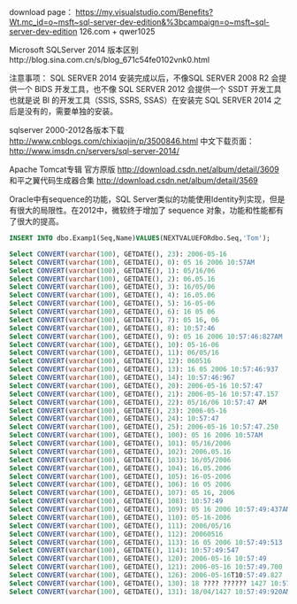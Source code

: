 download page： https://my.visualstudio.com/Benefits?Wt.mc_id=o~msft~sql-server-dev-edition&%3bcampaign=o~msft~sql-server-dev-edition
126.com + qwer1025

Microsoft SQLServer 2014 版本区别http://blog.sina.com.cn/s/blog_671c54fe0102vnk0.html

注意事项：
SQL SERVER 2014 安装完成以后，不像SQL SERVER 2008 R2 会提供一个 BIDS 开发工具，也不像 SQL SERVER 2012 会提供一个 SSDT 开发工具
也就是说 BI 的开发工具（SSIS, SSRS, SSAS）在安装完 SQL SERVER 2014 之后是没有的，需要单独的安装。

sqlserver 2000-2012各版本下载 http://www.cnblogs.com/chixiaojin/p/3500846.html
中文下载页面：http://www.imsdn.cn/servers/sql-server-2014/

Apache Tomcat专辑 官方原版 http://download.csdn.net/album/detail/3609
和平之翼代码生成器合集 http://download.csdn.net/album/detail/3569
 

Oracle中有sequence的功能，SQL Server类似的功能使用Identity列实现，但是有很大的局限性。在2012中，微软终于增加了 sequence 对象，功能和性能都有了很大的提高。

```sql
INSERT INTO dbo.Examp1(Seq,Name)VALUES(NEXTVALUEFORdbo.Seq,'Tom');
```

```sql
Select CONVERT(varchar(100), GETDATE(), 23): 2006-05-16 
Select CONVERT(varchar(100), GETDATE(), 0): 05 16 2006 10:57AM 
Select CONVERT(varchar(100), GETDATE(), 1): 05/16/06 
Select CONVERT(varchar(100), GETDATE(), 2): 06.05.16 
Select CONVERT(varchar(100), GETDATE(), 3): 16/05/06 
Select CONVERT(varchar(100), GETDATE(), 4): 16.05.06 
Select CONVERT(varchar(100), GETDATE(), 5): 16-05-06 
Select CONVERT(varchar(100), GETDATE(), 6): 16 05 06 
Select CONVERT(varchar(100), GETDATE(), 7): 05 16, 06 
Select CONVERT(varchar(100), GETDATE(), 8): 10:57:46 
Select CONVERT(varchar(100), GETDATE(), 9): 05 16 2006 10:57:46:827AM 
Select CONVERT(varchar(100), GETDATE(), 10): 05-16-06 
Select CONVERT(varchar(100), GETDATE(), 11): 06/05/16 
Select CONVERT(varchar(100), GETDATE(), 12): 060516 
Select CONVERT(varchar(100), GETDATE(), 13): 16 05 2006 10:57:46:937 
Select CONVERT(varchar(100), GETDATE(), 14): 10:57:46:967 
Select CONVERT(varchar(100), GETDATE(), 20): 2006-05-16 10:57:47 
Select CONVERT(varchar(100), GETDATE(), 21): 2006-05-16 10:57:47.157 
Select CONVERT(varchar(100), GETDATE(), 22): 05/16/06 10:57:47 AM 
Select CONVERT(varchar(100), GETDATE(), 23): 2006-05-16 
Select CONVERT(varchar(100), GETDATE(), 24): 10:57:47 
Select CONVERT(varchar(100), GETDATE(), 25): 2006-05-16 10:57:47.250 
Select CONVERT(varchar(100), GETDATE(), 100): 05 16 2006 10:57AM 
Select CONVERT(varchar(100), GETDATE(), 101): 05/16/2006 
Select CONVERT(varchar(100), GETDATE(), 102): 2006.05.16 
Select CONVERT(varchar(100), GETDATE(), 103): 16/05/2006 
Select CONVERT(varchar(100), GETDATE(), 104): 16.05.2006 
Select CONVERT(varchar(100), GETDATE(), 105): 16-05-2006 
Select CONVERT(varchar(100), GETDATE(), 106): 16 05 2006 
Select CONVERT(varchar(100), GETDATE(), 107): 05 16, 2006 
Select CONVERT(varchar(100), GETDATE(), 108): 10:57:49 
Select CONVERT(varchar(100), GETDATE(), 109): 05 16 2006 10:57:49:437AM 
Select CONVERT(varchar(100), GETDATE(), 110): 05-16-2006 
Select CONVERT(varchar(100), GETDATE(), 111): 2006/05/16 
Select CONVERT(varchar(100), GETDATE(), 112): 20060516 
Select CONVERT(varchar(100), GETDATE(), 113): 16 05 2006 10:57:49:513 
Select CONVERT(varchar(100), GETDATE(), 114): 10:57:49:547 
Select CONVERT(varchar(100), GETDATE(), 120): 2006-05-16 10:57:49 
Select CONVERT(varchar(100), GETDATE(), 121): 2006-05-16 10:57:49.700 
Select CONVERT(varchar(100), GETDATE(), 126): 2006-05-16T10:57:49.827 
Select CONVERT(varchar(100), GETDATE(), 130): 18 ???? ?????? 1427 10:57:49:907AM 
Select CONVERT(varchar(100), GETDATE(), 131): 18/04/1427 10:57:49:920AM
```